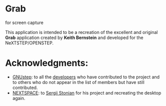 # Grab
for screen capture


This application is intended to be a recreation of the excellent and original **Grab** application created by **Keith Bernstein** and developed for the NeXTSTEP/OPENSTEP. 

# Acknowledgments:
* [GNUstep](https://github.com/gnustep): to all the [developers](https://github.com/orgs/gnustep/people) who have contributed to the project and to others who do not appear in the list of members but have still contributed.
* [NEXTSPACE](https://github.com/trunkmaster/nextspace): to [Sergii Stonian](https://github.com/trunkmaster) for his project and recreating the desktop again.
